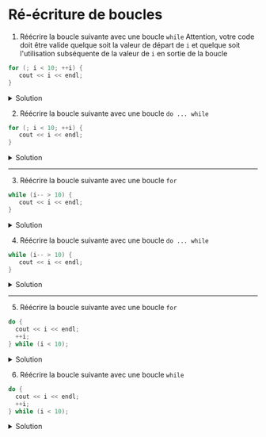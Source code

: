# Ré-écriture de boucles

1. Réécrire la boucle suivante avec une boucle `while`
   Attention, votre code doit être valide quelque soit la valeur de départ de `i` et quelque soit l'utilisation subséquente de la valeur de `i` en sortie de la boucle

~~~cpp 
for (; i < 10; ++i) {
   cout << i << endl;
}
~~~

<details>
<summary>Solution</summary>

~~~cpp
while (i < 10) {
   cout << i << endl;
   ++i;
}
~~~
</details>

2. Réécrire la boucle suivante avec une boucle `do ... while`

~~~cpp 
for (; i < 10; ++i) {
   cout << i << endl;
}
~~~

<details>
<summary>Solution</summary>

~~~cpp
if (i < 10) {
   do {
      cout << i << endl;
      ++i; 
   } while (i < 10);
}
~~~
</details>

---

3. Réécrire la boucle suivante avec une boucle `for`

~~~cpp 
while (i-- > 10) {
   cout << i << endl;
}
~~~

<details>
<summary>Solution</summary>

~~~cpp
for (; i-- > 10;) {
    cout << i << endl;
}
~~~
</details>

4. Réécrire la boucle suivante avec une boucle `do ... while`

~~~cpp 
while (i-- > 10) {
   cout << i << endl;
}
~~~

<details>
<summary>Solution</summary>

~~~cpp
if (i > 10) {
   do {
      --i;
      cout << i << endl;
   } while (i > 10);
}
--i;   // nécessaire pour que i aie la même valeur en fin de boucle
~~~
</details>

---

5. Réécrire la boucle suivante avec une boucle `for`

~~~cpp 
do {
  cout << i << endl;
  ++i; 
} while (i < 10);   
~~~

<details>
<summary>Solution</summary>

~~~cpp
cout << i << endl; 
for (++i; i < 10; ++i) {
    cout << i << endl;
}
~~~
</details>

6. Réécrire la boucle suivante avec une boucle `while`

~~~cpp 
do {
  cout << i << endl;
  ++i; 
} while (i < 10);   
~~~

<details>
<summary>Solution</summary>

~~~cpp
cout << i << endl; 
++i;
while (i < 10) {
    cout << i << endl;
    ++i; 
}
~~~
</details>
